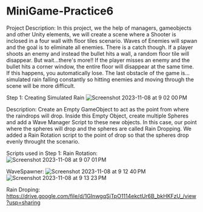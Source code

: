 # MiniGame-Practice6
Project Description: In this project, we the help of managers, gameobjects and other Unity elements, we will create a scene where a Shooter is inclosed in a four wall with floor tiles scenario. Waves of Enemies will spwan and the goal is to eliminate all enemies. There is a catch though. If a player shoots an enemy and instead the bullet hits a wall, a random floor tile will disappear. But wait...there's more!! If the player misses an enemy and the bullet hits a corner window, the entire floor will disappear at the same time. If this happens, you automatically lose. The last obstacle of the game is... simulated rain falling constantly so hitting enemies and moving through the scene will be more difficult.

Step 1: Creating Simulated Rain
![Screenshot 2023-11-08 at 9 02 00 PM](https://github.com/MegretMendez/MiniGame-Practice6/assets/142510070/559ffad0-1d9c-42ec-a843-96c7fb6c5610)

Description: Create an Empty GameObject to act as the point from where the raindrops will drop. Inside this Empty Object, create multiple Spheres and add a Wave Manager Script to these new objects. In this case, our point where the spheres will drop and the spheres are called Rain Dropping. We added a Rain Rotation script to the point of drop so that the spheres drop evenly throught the scenario.

Scripts used in Step 1:
Rain Rotation:
![Screenshot 2023-11-08 at 9 07 01 PM](https://github.com/MegretMendez/MiniGame-Practice6/assets/142510070/cc74d8ea-2052-4bfb-b6ce-6c509419f191)

WaveSpawner:
![Screenshot 2023-11-08 at 9 12 40 PM](https://github.com/MegretMendez/MiniGame-Practice6/assets/142510070/15bd4c30-7420-4500-a3ff-229e7d709069)
![Screenshot 2023-11-08 at 9 13 23 PM](https://github.com/MegretMendez/MiniGame-Practice6/assets/142510070/a6db218b-4776-4c37-ac44-1f1f94e9d2cf)

Rain Droping:
https://drive.google.com/file/d/1GInwgqSjTpO1114ekctUr6B_bkHKFzU_/view?usp=sharing

